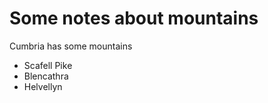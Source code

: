 Some notes about mountains
==========================

Cumbria has some mountains
* Scafell Pike
* Blencathra
* Helvellyn
